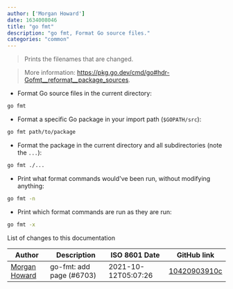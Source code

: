 ```yaml
---
author: ['Morgan Howard']
date: 1634008046
title: "go fmt"
description: "go fmt, Format Go source files."
categories: "common"
---
```

> Prints the filenames that are changed.

> More information: <https://pkg.go.dev/cmd/go#hdr-Gofmt__reformat__package_sources>.

- Format Go source files in the current directory:

```bash
go fmt
```

- Format a specific Go package in your import path (`$GOPATH/src`):

```bash
go fmt path/to/package
```

- Format the package in the current directory and all subdirectories (note the `...`):

```bash
go fmt ./...
```

- Print what format commands would've been run, without modifying anything:

```bash
go fmt -n
```

- Print which format commands are run as they are run:

```bash
go fmt -x
```
List of changes to this documentation


Author | Description | ISO 8601 Date | GitHub link
------|-----|-----|-----
[Morgan Howard](mailto:morganhoward@users.noreply.github.com) | go-fmt: add page (#6703) | 2021-10-12T05:07:26 | [10420903910c](https://github.com/tldr-pages/tldr/commit/10420903910ce3fbae3596d0979e9db3468a51de)


